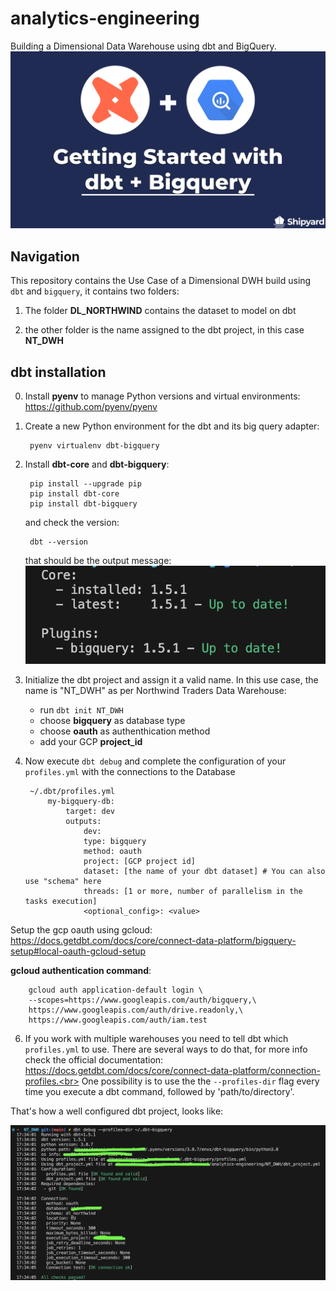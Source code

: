 # analytics-engineering 
Building a Dimensional Data Warehouse using dbt and BigQuery.<br>
![Alt text](/png/dbt-Core-Bigquery-Blog-Image.png)


## Navigation


This repository contains the Use Case of a Dimensional DWH build using `dbt` and `bigquery`, it contains two folders: <br> 

1. The folder __DL_NORTHWIND__ contains the dataset to model on dbt

2. the other folder is the name assigned to the dbt project, in this case __NT_DWH__


## dbt installation


0. Install __pyenv__ to manage Python versions and virtual environments: https://github.com/pyenv/pyenv 


1. Create a new Python environment for the dbt and its big query adapter:<br> 


        pyenv virtualenv dbt-bigquery


2. Install __dbt-core__ and __dbt-bigquery__:<br>


        pip install --upgrade pip
        pip install dbt-core
        pip install dbt-bigquery

    
    and check the version:<br>


        dbt --version


    that should be the output message:<br>
    ![Alt text](  /png/dbt%20version.png)


4. Initialize the dbt project and assign it a valid name. In this use case, the name is "NT_DWH" as per Northwind Traders Data Warehouse:<br>


    - run `dbt init NT_DWH`
    - choose __bigquery__ as database type
    - choose __oauth__ as authenthication method
    - add your GCP __project_id__


5. Now execute `dbt debug` and complete the configuration of your `profiles.yml` with the connections to the Database   


        ~/.dbt/profiles.yml
            my-bigquery-db:
                target: dev
                outputs:
                    dev:
                    type: bigquery
                    method: oauth
                    project: [GCP project id]
                    dataset: [the name of your dbt dataset] # You can also use "schema" here
                    threads: [1 or more, number of parallelism in the tasks execution]
                    <optional_config>: <value>


Setup the gcp oauth using gcloud: https://docs.getdbt.com/docs/core/connect-data-platform/bigquery-setup#local-oauth-gcloud-setup <br>

__gcloud authentication command__:


        gcloud auth application-default login \
        --scopes=https://www.googleapis.com/auth/bigquery,\
        https://www.googleapis.com/auth/drive.readonly,\
        https://www.googleapis.com/auth/iam.test


6. If you work with multiple warehouses you need to tell dbt which `profiles.yml` to use. There are several ways to do that, for more info check the official documentation: https://docs.getdbt.com/docs/core/connect-data-platform/connection-profiles.<br>
One possibility is to use the the `--profiles-dir` flag every time you execute a dbt command, followed by 'path/to/directory'.<br>


That's how a well configured dbt project, looks like:


![Alt text](/png/dbt%20debug.png)

